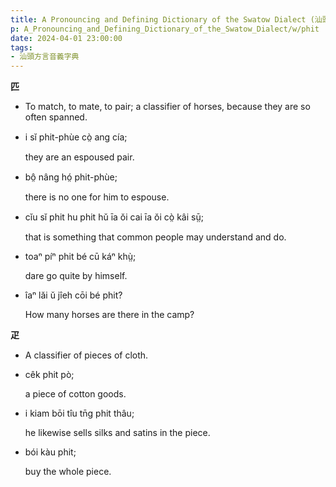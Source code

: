 ```yaml
---
title: A Pronouncing and Defining Dictionary of the Swatow Dialect (汕頭方言音義字典) / phit
p: A_Pronouncing_and_Defining_Dictionary_of_the_Swatow_Dialect/w/phit
date: 2024-04-01 23:00:00
tags: 
- 汕頭方言音義字典
---
```



**匹**
- To match, to mate, to pair; a classifier of horses, because they are so often spanned.

- i sĭ phit-phùe cò̤ ang cía;

  they are an espoused pair.

- bô̤ nâng hó̤ phit-phùe;

  there is no one for him to espouse.

- cĭu sĭ phit hu phit hŭ īa ŏi cai īa ŏi cò̤ kâi sṳ̄;

  that is something that common people may understand and do.

- toaⁿ píⁿ phit bé cū káⁿ khṳ̀;

  dare go quite by himself.

- îaⁿ lăi ŭ jîeh cōi bé phit?

  How many horses are there in the camp?

**疋**
- A classifier of pieces of cloth.

- cêk phit pò;

  a piece of cotton goods.

- i kiam bōi tîu tn̄g phit thâu;

  he likewise sells silks and satins in the piece.

- bói kàu phit;

  buy the whole piece.